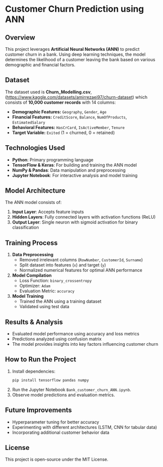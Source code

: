 # Customer Churn Prediction using ANN

## Overview
This project leverages **Artificial Neural Networks (ANN)** to predict customer churn in a bank. Using deep learning techniques, the model determines the likelihood of a customer leaving the bank based on various demographic and financial factors.

## Dataset
The dataset used is **Churn_Modelling.csv**,(https://www.kaggle.com/datasets/amirrezaei97/churn-dataset) which consists of **10,000 customer records** with 14 columns:
- **Demographic Features:** `Geography`, `Gender`, `Age`
- **Financial Features:** `CreditScore`, `Balance`, `NumOfProducts`, `EstimatedSalary`
- **Behavioral Features:** `HasCrCard`, `IsActiveMember`, `Tenure`
- **Target Variable:** `Exited` (1 = churned, 0 = retained)

## Technologies Used
- **Python**: Primary programming language
- **TensorFlow & Keras**: For building and training the ANN model
- **NumPy & Pandas**: Data manipulation and preprocessing
- **Jupyter Notebook**: For interactive analysis and model training

## Model Architecture
The ANN model consists of:
1. **Input Layer**: Accepts feature inputs
2. **Hidden Layers**: Fully connected layers with activation functions (ReLU)
3. **Output Layer**: Single neuron with sigmoid activation for binary classification

## Training Process
1. **Data Preprocessing**
   - Removed irrelevant columns (`RowNumber`, `CustomerId`, `Surname`)
   - Split dataset into features (`x`) and target (`y`)
   - Normalized numerical features for optimal ANN performance
2. **Model Compilation**
   - Loss Function: `binary_crossentropy`
   - Optimizer: `Adam`
   - Evaluation Metric: `accuracy`
3. **Model Training**
   - Trained the ANN using a training dataset
   - Validated using test data

## Results & Analysis
- Evaluated model performance using accuracy and loss metrics
- Predictions analyzed using confusion matrix
- The model provides insights into key factors influencing customer churn

## How to Run the Project
1. Install dependencies:
   ```bash
   pip install tensorflow pandas numpy
   ```
2. Run the Jupyter Notebook `Bank_customer_churn_ANN.ipynb`.
3. Observe model predictions and evaluation metrics.

## Future Improvements
- Hyperparameter tuning for better accuracy
- Experimenting with different architectures (LSTM, CNN for tabular data)
- Incorporating additional customer behavior data

## License
This project is open-source under the MIT License.

